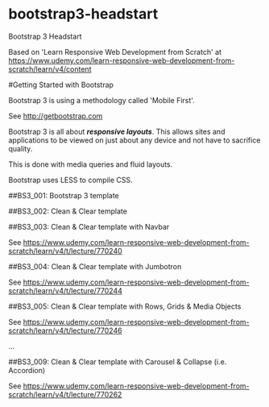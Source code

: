 # bootstrap3-headstart
Bootstrap 3 Headstart

Based on 'Learn Responsive Web Development from Scratch' at https://www.udemy.com/learn-responsive-web-development-from-scratch/learn/v4/content

#Getting Started with Bootstrap

Bootstrap 3 is using a methodology called 'Mobile First'.

See http://getbootstrap.com

Bootstrap 3 is all about ***responsive layouts***. This allows sites and applications to be viewed on just about any device and not have to sacrifice quality.

This is done with media queries and fluid layouts.

Bootstrap uses LESS to compile CSS.

##BS3_001: Bootstrap 3 template

##BS3_002: Clean & Clear template

##BS3_003: Clean & Clear template with Navbar

See https://www.udemy.com/learn-responsive-web-development-from-scratch/learn/v4/t/lecture/770240

##BS3_004: Clean & Clear template with Jumbotron

See https://www.udemy.com/learn-responsive-web-development-from-scratch/learn/v4/t/lecture/770244

##BS3_005: Clean & Clear template with Rows, Grids & Media Objects

See https://www.udemy.com/learn-responsive-web-development-from-scratch/learn/v4/t/lecture/770246

...

##BS3_009: Clean & Clear template with Carousel & Collapse (i.e. Accordion)

See https://www.udemy.com/learn-responsive-web-development-from-scratch/learn/v4/t/lecture/770262












